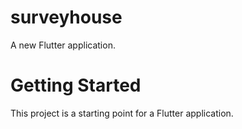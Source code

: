 # surveyhouse
A new Flutter application.

# Getting Started
This project is a starting point for a Flutter application.
